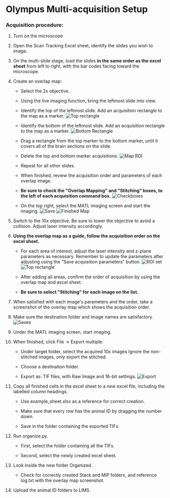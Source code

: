 # Olympus Multi-acquisition Setup

### Acquisition procedure:

1. Turn on the microscope

2. Open the Scan Tracking Excel sheet, identify the slides you wish to image.

3. On the multi-slide stage, load the slides **in the same order as the excel sheet** from left to right, with the bar codes facing toward the microscope.

4. Create an overlap map:
    - Select the 2x objective.
    - Using the live imaging function, bring the leftmost slide into view.
    - Identify the top of the leftmost slide. Add an acquisition rectangle to the map as a marker.
    ![Top rectangle](/example_imgs/1.JPG)
    - Identify the bottom of the leftmost slide. Add an acquisition rectangle to the map as a marker.
    ![Bottom Rectangle](/example_imgs/2.JPG)

    - Drag a rectangle from the top marker to the bottom marker, until it covers all of the brain sections on the slide.
    - Delete the top and bottom marker acquisitions.
    ![Map ROI](/example_imgs/3.JPG)

    - Repeat for all other slides.

    - When finished, review the acquisition order and parameters of each overlap image.
    - **Be sure to check the "Overlap Mapping" and "Stitching" boxes, to the left of each acquisition command box.**
    ![Checkboxes](/example_imgs/4.JPG)

    - On the top right, select the MATL imaging screen and start the imaging.
    ![Save](/example_imgs/5.JPG)
    ![Finished Map](/example_imgs/6.JPG)

5. Switch to the 10x objective. Be sure to lower the objective to avoid a collision. Adjust laser intensity accordingly.

5. **Using the overlap map as a guide, follow the acquisition order on the excel sheet.**

    - For each area of interest, adjust the laser intensity and z-plane parameters as necessary. Remember to update the parameters after adjusting using the "Save acquisition parameters" button.
    ![ROI set](/example_imgs/7.JPG)
    ![Top rectangle](/example_imgs/9.JPG)

    - After adding all areas, confirm the order of acquisition by using the overlap map and excel sheet.

    - **Be sure to select "Stitching" for each image on the list.**

6. When satisfied with each image's parameters and the order, take a screenshot of the overlay map which shows the acquisition order.

7. Make sure the destination folder and image names are satisfactory.
    ![Saves](/example_imgs/8.JPG)


8. Under the MATL imaging screen, start imaging.

9. When finished, click File -> Export multiple.

    - Under target folder, select the acquired 10x images Ignore the non-stitched images, only export the stitched.

    - Choose a destination folder.

    - Export as: TIF files, with Raw Image and 16-bit settings.
    ![Export](/example_imgs/10.JPG)


10. Copy all finished cells in the excel sheet to a new excel file, including the labelled column headings.

    - Use example_sheet.xlsx as a reference for correct creation.

    - Make sure that every row has the animal ID by dragging the number down.

    - Save in the folder containing the exported TIFs.

11. Run organize.py.

    - First, select the folder containing all the TIFs.

    - Second, select the newly created excel sheet.

12. Look inside the new folder Organized.

    - Check for correctly created Stack and MIP folders, and reference log.txt with the overlay map screenshot.

13. Upload the animal ID folders to LIMS.
